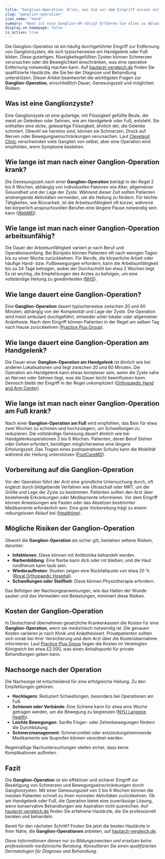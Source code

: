 ```yaml
---
title: "Ganglion-Operation: Alles, was Sie vor dem Eingriff wissen sollten"
slug: "ganglion-operation"
icon_name: "hand"
summary: "Wann ist eine Ganglion-OP nötig? Erfahren Sie alles zu Ablauf, Dauer, Risiken und Genesung nach der Entfernung einer Ganglionzyste."
display_on_homepage: false
is_active: true
---
```


Die Ganglion-Operation ist ein häufig durchgeführter Eingriff zur Entfernung von Ganglionzysten, die sich typischerweise am Handgelenk oder Fuß bilden. Diese gutartigen, flüssigkeitsgefüllten Zysten können Schmerzen verursachen oder die Beweglichkeit einschränken, was eine operative Entfernung notwendig machen kann. Auf [hautarzt-vergleich.de](https://hautarzt-vergleich.de) finden Sie qualifizierte Hautärzte, die Sie bei der Diagnose und Behandlung unterstützen. Dieser Artikel beantwortet die wichtigsten Fragen zur **Ganglion-Operation**, einschließlich Dauer, Genesungszeit und möglichen Risiken.

## Was ist eine Ganglionzyste?

Eine Ganglionzyste ist eine gutartige, mit Flüssigkeit gefüllte Beule, die meist an Gelenken oder Sehnen, wie am Handgelenk oder Fuß, entsteht. Sie enthalten eine dicke, geleeartige Flüssigkeit, ähnlich der, die Gelenke schmiert. Obwohl sie harmlos sind, können sie Schmerzen, Druck auf Nerven oder Bewegungseinschränkungen verursachen. Laut [Cleveland Clinic](https://my.clevelandclinic.org/health/diseases/ganglion-cyst) verschwinden viele Ganglien von selbst, aber eine Operation wird empfohlen, wenn Symptome bestehen.

## Wie lange ist man nach einer Ganglion-Operation krank?

Die Genesungszeit nach einer **Ganglion-Operation** beträgt in der Regel 2 bis 6 Wochen, abhängig von individuellen Faktoren wie Alter, allgemeiner Gesundheit und der Lage der Zyste. Während dieser Zeit sollten Patienten anstrengende Aktivitäten vermeiden, um die Heilung zu fördern. Für leichte Tätigkeiten, wie Büroarbeit, ist die Arbeitsunfähigkeit oft kürzer, während bei körperlich anspruchsvollen Berufen eine längere Pause notwendig sein kann ([WebMD](https://www.webmd.com/skin-problems-and-treatments/what-to-know-ganglion-cyst-removal)).

## Wie lange ist man nach einer Ganglion-Operation arbeitsunfähig?

Die Dauer der Arbeitsunfähigkeit variiert je nach Beruf und Operationsumfang. Bei Bürojobs können Patienten oft nach wenigen Tagen bis zu einer Woche zurückkehren. Für Berufe, die körperliche Arbeit oder häufige Hand- bzw. Fußbewegungen erfordern, kann die Arbeitsunfähigkeit bis zu 24 Tage betragen, wobei der Durchschnitt bei etwa 2 Wochen liegt. Es ist wichtig, die Empfehlungen des Arztes zu befolgen, um eine vollständige Heilung zu gewährleisten ([NHS](https://www.nhs.uk/conditions/ganglion/)).

## Wie lange dauert eine Ganglion-Operation?

Eine **Ganglion-Operation** dauert typischerweise zwischen 20 und 60 Minuten, abhängig von der Komplexität und Lage der Zyste. Die Operation wird meist ambulant durchgeführt, entweder unter lokaler oder allgemeiner Anästhesie. Nach dem Eingriff können Patienten in der Regel am selben Tag nach Hause zurückkehren ([Practice Plus Group](https://practiceplusgroup.com/treatments/hand-and-wrist-surgery/ganglion-cyst/)).

## Wie lange dauert eine Ganglion-Operation am Handgelenk?

Die Dauer einer **Ganglion-Operation am Handgelenk** ist ähnlich wie bei anderen Lokalisationen und liegt zwischen 20 und 60 Minuten. Die Operation am Handgelenk kann etwas komplexer sein, wenn die Zyste nahe an Nerven oder Sehnen liegt, was die Dauer leicht beeinflussen kann. Dennoch bleibt der Eingriff in der Regel unkompliziert ([Orthopaedic Hand and Arm Center](https://www.orthohandandarm.com/ganglion-cysts-in-the-wrist-surgical-excision-and-aftercare/)).

## Wie lange ist man nach einer Ganglion-Operation am Fuß krank?

Nach einer **Ganglion-Operation am Fuß** wird empfohlen, das Bein für etwa zwei Wochen zu schonen und hochzulagern, um Schwellungen zu reduzieren. Die vollständige Genesung dauert ähnlich wie bei Handgelenksoperationen 2 bis 6 Wochen. Patienten, deren Beruf Stehen oder Gehen erfordert, benötigen möglicherweise eine längere Erholungszeit. Das Tragen eines postoperativen Schuhs kann die Mobilität während der Heilung unterstützen ([FootCareMD](https://www.footcaremd.org/conditions-treatments/injections-and-other-treatments/ganglion-resection)).

## Vorbereitung auf die Ganglion-Operation

Vor der Operation führt der Arzt eine gründliche Untersuchung durch, oft ergänzt durch bildgebende Verfahren wie Ultraschall oder MRT, um die Größe und Lage der Zyste zu bestimmen. Patienten sollten den Arzt über bestehende Erkrankungen oder Medikamente informieren. Vor dem Eingriff können Anweisungen wie Fasten oder das Absetzen bestimmter Medikamente erforderlich sein. Eine gute Vorbereitung trägt zu einem reibungslosen Ablauf bei ([Healthline](https://www.healthline.com/health/ganglion-cyst-removal)).

## Mögliche Risiken der Ganglion-Operation

Obwohl die **Ganglion-Operation** als sicher gilt, bestehen seltene Risiken, darunter:

- **Infektionen**: Diese können mit Antibiotika behandelt werden.
- **Narbenbildung**: Eine Narbe kann dick oder rot bleiben, und die Haut rundherum kann taub sein.
- **Wiederauftreten**: Studien zeigen eine Rückfallquote von etwa 20 % ([Royal Orthopaedic Hospital](https://roh.nhs.uk/services-information/foot-and-ankle/ganglion-cyst)).
- **Schwellungen oder Steifheit**: Diese können Physiotherapie erfordern.

Das Befolgen der Nachsorgeanweisungen, wie das Halten der Wunde sauber und das Vermeiden von Belastungen, minimiert diese Risiken.

## Kosten der Ganglion-Operation

In Deutschland übernehmen gesetzliche Krankenkassen die Kosten für eine **Ganglion-Operation**, wenn sie medizinisch notwendig ist. Die genauen Kosten variieren je nach Klinik und Anästhesieart. Privatpatienten sollten sich vorab bei ihrer Versicherung und dem Arzt über die Kostenübernahme informieren. Laut [Practice Plus Group](https://practiceplusgroup.com/treatments/hand-and-wrist-surgery/ganglion-cyst/) liegen die Kosten im Vereinigten Königreich bei etwa £2.500, was einen Anhaltspunkt für private Behandlungen geben kann.

## Nachsorge nach der Operation

Die Nachsorge ist entscheidend für eine erfolgreiche Heilung. Zu den Empfehlungen gehören:

- **Hochlagern**: Reduziert Schwellungen, besonders bei Operationen am Fuß.
- **Schienen oder Verbände**: Eine Schiene kann für etwa eine Woche getragen werden, um die Bewegung zu begrenzen ([NYU Langone Health](https://nyulangone.org/conditions/ganglion-cysts/support)).
- **Leichte Bewegungen**: Sanfte Finger- oder Zehenbewegungen fördern die Durchblutung.
- **Schmerzmanagement**: Schmerzmittel oder entzündungshemmende Medikamente wie Ibuprofen können verordnet werden.

Regelmäßige Nachuntersuchungen stellen sicher, dass keine Komplikationen auftreten.

## Fazit

Die **Ganglion-Operation** ist ein effektiver und sicherer Eingriff zur Beseitigung von Schmerzen und Bewegungseinschränkungen durch Ganglionzysten. Mit einer Genesungszeit von 2 bis 6 Wochen können die meisten Patienten schnell zu ihren normalen Aktivitäten zurückkehren. Ob am Handgelenk oder Fuß, die Operation bietet eine zuverlässige Lösung, wenn konservative Behandlungen wie Aspiration nicht ausreichen. Auf [hautarzt-vergleich.de](https://hautarzt-vergleich.de) finden Sie erfahrene Hautärzte, die Sie professionell beraten und behandeln.

Bereit für den nächsten Schritt? Finden Sie jetzt die besten Hautärzte in Ihrer Nähe, die **Ganglion-Operationen** anbieten, auf [hautarzt-vergleich.de](https://hautarzt-vergleich.de).

*Diese Informationen dienen nur zu Bildungszwecken und ersetzen keine professionelle medizinische Beratung. Konsultieren Sie einen qualifizierten Dermatologen für Diagnose und Behandlung.*
